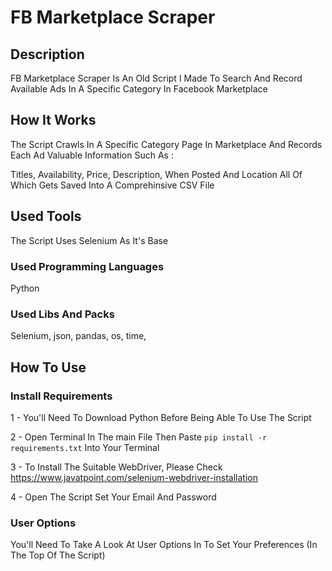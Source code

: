 # FB Marketplace Scraper

## Description

FB Marketplace Scraper Is An Old Script I Made To Search And Record Available Ads In A Specific Category In Facebook Marketplace

## How It Works 

The Script Crawls In A Specific Category Page In Marketplace And Records Each Ad Valuable Information
Such As :

Titles, Availability, Price, Description, When Posted And Location
All Of Which Gets Saved Into A Comprehinsive CSV File

## Used Tools

The Script Uses Selenium As It's Base

### Used Programming Languages

Python

### Used Libs And Packs

Selenium, json, pandas, os, time,

## How To Use 

### Install Requirements

1 - You'll Need To Download Python Before Being Able To Use The Script

2 - Open Terminal In The main File Then Paste ```pip install -r requirements.txt``` Into Your Terminal

3 - To Install The Suitable WebDriver, Please Check https://www.javatpoint.com/selenium-webdriver-installation

4 - Open The Script Set Your Email And Password 

### User Options

You'll Need To Take A Look At User Options In To Set Your Preferences (In The Top Of The Script)
